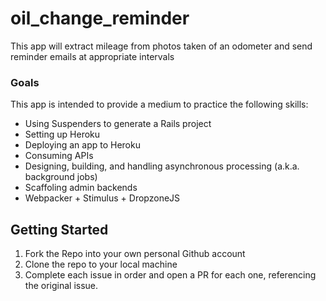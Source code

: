 # oil_change_reminder
This app will extract mileage from photos taken of an odometer and send reminder emails at appropriate intervals

### Goals
This app is intended to provide a medium to practice the following skills:
- Using Suspenders to generate a Rails project
- Setting up Heroku
- Deploying an app to Heroku
- Consuming APIs
- Designing, building, and handling asynchronous processing (a.k.a. background jobs)
- Scaffoling admin backends
- Webpacker + Stimulus + DropzoneJS

## Getting Started
1. Fork the Repo into your own personal Github account
1. Clone the repo to your local machine
1. Complete each issue in order and open a PR for each one, referencing the original issue.
